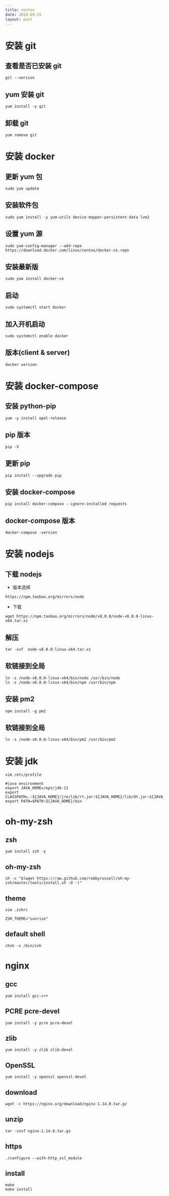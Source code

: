 ```yaml
---
title: centos
date: 2018-09-25
layout: post
---
```



# 安装 git

## 查看是否已安装 git

```
git --version
```

## yum 安装 git

```
yum install -y git
```

## 卸载 git

```
yum remove git
```

# 安装 docker

## 更新 yum 包

```
sudo yum update
```

## 安装软件包

```
sudo yum install -y yum-utils device-mapper-persistent-data lvm2
```

## 设置 yum 源

```
sudo yum-config-manager --add-repo https://download.docker.com/linux/centos/docker-ce.repo
```

## 安装最新版

```
sudo yum install docker-ce
```

## 启动

```
sudo systemctl start docker
```

## 加入开机启动

```
sudo systemctl enable docker
```

## 版本(client & server)

```
docker version
```

# 安装 docker-compose

## 安装 python-pip

```
yum -y install epel-release
```

## pip 版本

```
pip -V
```

## 更新 pip

```
pip install --upgrade pip
```

## 安装 docker-compose

```
pip install docker-compose --ignore-installed requests
```

## docker-compose 版本

```
docker-compose -version
```

# 安装 nodejs

## 下载 nodejs

- 版本选择

```
https://npm.taobao.org/mirrors/node
```

- 下载

```
wget https://npm.taobao.org/mirrors/node/v8.0.0/node-v8.0.0-linux-x64.tar.xz
```

## 解压

```
tar -xvf  node-v8.0.0-linux-x64.tar.xz
```

## 软链接到全局

```
ln -s /node-v8.0.0-linux-x64/bin/node /usr/bin/node
ln -s /node-v8.0.0-linux-x64/bin/npm /usr/bin/npm
```

## 安装 pm2

```
npm install -g pm2
```

## 软链接到全局

```
ln -s /node-v8.0.0-linux-x64/bin/pm2 /usr/bin/pm2
```

# 安装 jdk

```
vim /etc/profile

#java environment
export JAVA_HOME=/opt/jdk-11
export CLASSPATH=.:${JAVA_HOME}/jre/lib/rt.jar:${JAVA_HOME}/lib/dt.jar:${JAVA_HOME}/lib/tools.jar
export PATH=$PATH:${JAVA_HOME}/bin
```

# oh-my-zsh

## zsh

```
yum install zsh -y
```

## oh-my-zsh

```
sh -c "$(wget https://raw.github.com/robbyrussell/oh-my-zsh/master/tools/install.sh -O -)"
```

## theme

```
vim .zshrc

ZSH_THEME="sunrise"
```

## default shell

```
chsh -s /bin/zsh
```

# nginx

## gcc

```
yum install gcc-c++
```

## PCRE pcre-devel

```
yum install -y pcre pcre-devel
```

## zlib

```
yum install -y zlib zlib-devel
```

## OpenSSL

```
yum install -y openssl openssl-devel
```

## download

```
wget -c https://nginx.org/download/nginx-1.14.0.tar.gz
```

## unzip

```
tar -zxvf nginx-1.14.0.tar.gz
```

## https

```
./configure --with-http_ssl_module
```

## install

```
make
make install
```
